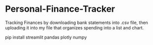 # Personal-Finance-Tracker
Tracking Finances by downloading bank statements into .csv file, then uploading it into my file that organizes spending into a list and chart.

pip install streamlit pandas plotly numpy
